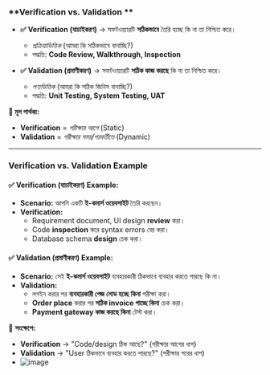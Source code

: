 ### **Verification vs. Validation **  

- **✅ Verification (যাচাইকরণ)** → সফটওয়্যারটি **সঠিকভাবে** তৈরি হচ্ছে কি না তা নিশ্চিত করে।  
  - *প্রক্রিয়াভিত্তিক* (আমরা কি সঠিকভাবে বানাচ্ছি?)  
  - পদ্ধতি: **Code Review, Walkthrough, Inspection**  

- **✅ Validation (প্রমাণীকরণ)** → সফটওয়্যারটি **সঠিক কাজ করছে** কি না তা নিশ্চিত করে।  
  - *পণ্যভিত্তিক* (আমরা কি সঠিক জিনিস বানাচ্ছি?)  
  - পদ্ধতি: **Unit Testing, System Testing, UAT**  

**🔹 মূল পার্থক্য:**  
- **Verification** = *পরীক্ষার আগে* (Static)  
- **Validation** = *পরীক্ষার সময়/পরবর্তীতে* (Dynamic)
- ----------------------------------------------------------------------------------------
### **Verification vs. Validation Example**  

#### **✅ Verification (যাচাইকরণ) Example:**  
- **Scenario:** আপনি একটি **ই-কমার্স ওয়েবসাইট** তৈরি করছেন।  
- **Verification:**  
  - Requirement document, UI design **review** করা।  
  - Code **inspection** করে syntax errors বের করা।  
  - Database schema **design** চেক করা।  

#### **✅ Validation (প্রমাণীকরণ) Example:**  
- **Scenario:** সেই **ই-কমার্স ওয়েবসাইট** ব্যবহারকারী ঠিকভাবে ব্যবহার করতে পারছে কি না।  
- **Validation:**  
  - লগইন করার পর **ব্যবহারকারী পেজ লোড হচ্ছে কিনা** পরীক্ষা করা।  
  - **Order place** করার পর **সঠিক invoice পাচ্ছে কিনা** চেক করা।  
  - **Payment gateway কাজ করছে কিনা** টেস্ট করা।  

🔹 **সংক্ষেপে:**  
- **Verification** → "Code/design ঠিক আছে?" (পরীক্ষার আগের ধাপ)  
- **Validation** → "User ঠিকভাবে ব্যবহার করতে পারছে?" (পরীক্ষার পরের ধাপ)
- ![image](https://github.com/user-attachments/assets/c47ce44b-8b98-4179-93f8-abb75c7d708e)

